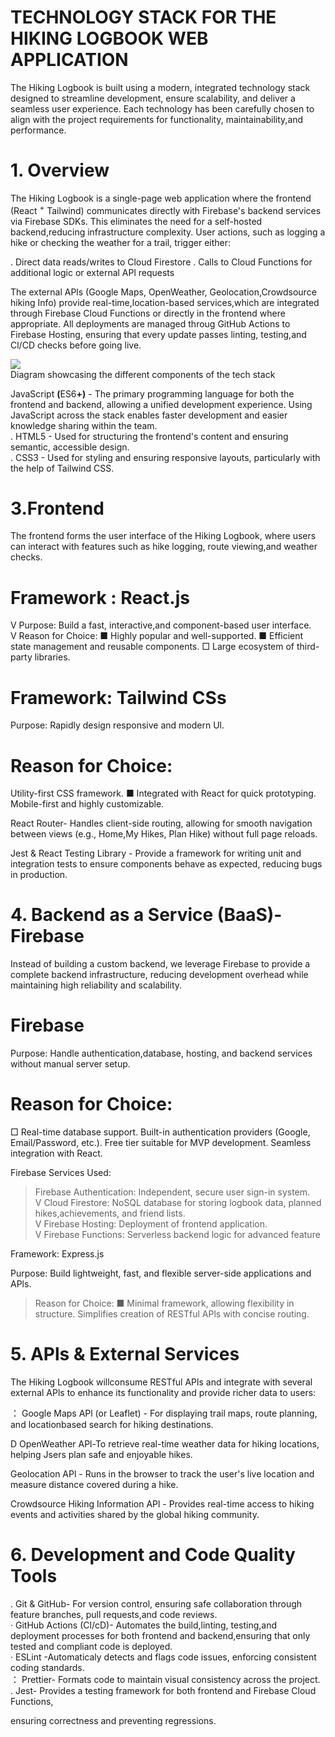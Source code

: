 # TECHNOLOGY STACK FOR THE HIKING LOGBOOK WEB APPLICATION

The Hiking Logbook is built using a modern, integrated technology stack designed to streamline development, ensure scalability, and deliver a seamless user experience. Each technology has been carefully chosen to align with the project requirements for functionality, maintainability,and performance.

# 1. Overview

The Hiking Logbook is a single-page web application where the frontend (React $^ +$ Tailwind) communicates directly with Firebase's backend services via Firebase SDKs. This eliminates the need for a self-hosted backend,reducing infrastructure complexity. User actions, such as logging a hike or checking the weather for a trail, trigger either:

. Direct data reads/writes to Cloud Firestore . Calls to Cloud Functions for additional logic or external APl requests

The external APls (Google Maps, OpenWeather, Geolocation,Crowdsource hiking Info) provide real-time,location-based services,which are integrated through Firebase Cloud Functions or directly in the frontend where appropriate. All deployments are managed throug GitHub Actions to Firebase Hosting, ensuring that every update passes linting, testing,and Cl/CD checks before going live.

![](images/d58d4cd75749aa3387b72156793342d724300a668fcc6c6737b691cd66ab8eec.jpg)  
Diagram showcasing the different components of the tech stack

JavaScript $\pmb { \left( \mathsf { E S 6 } + \right) }$ - The primary programming language for both the frontend and backend, allowing a unified development experience. Using JavaScript across the stack enables faster development and easier knowledge sharing within the team.   
. HTML5 - Used for structuring the frontend's content and ensuring semantic, accessible design.   
. CSS3 - Used for styling and ensuring responsive layouts, particularly with the help of Tailwind CSS.

# 3.Frontend

The frontend forms the user interface of the Hiking Logbook, where users can interact with features such as hike logging, route viewing,and weather checks.

# Framework : React.js

V Purpose: Build a fast, interactive,and component-based user interface.   
V Reason for Choice: ■ Highly popular and well-supported. ■ Efficient state management and reusable components. □ Large ecosystem of third-party libraries.

# Framework: Tailwind CSs

Purpose: Rapidly design responsive and modern Ul.

# Reason for Choice:

Utility-first CSS framework. ■ Integrated with React for quick prototyping. Mobile-first and highly customizable.

React Router- Handles client-side routing, allowing for smooth navigation between views (e.g., Home,My Hikes, Plan Hike) without full page reloads.

Jest & React Testing Library - Provide a framework for writing unit and integration tests to ensure components behave as expected, reducing bugs in production.

# 4. Backend as a Service (BaaS)-Firebase

Instead of building a custom backend, we leverage Firebase to provide a complete backend infrastructure, reducing development overhead while maintaining high reliability and scalability.

# Firebase

Purpose: Handle authentication,database, hosting, and backend services without manual server setup.

# Reason for Choice:

□ Real-time database support. Built-in authentication providers (Google, Email/Password, etc.). Free tier suitable for MVP development. Seamless integration with React.

Firebase Services Used:

>Firebase Authentication: Independent, secure user sign-in system.   
V Cloud Firestore: NoSQL database for storing logbook data, planned hikes,achievements, and friend lists.   
V Firebase Hosting: Deployment of frontend application.   
V Firebase Functions: Serverless backend logic for advanced feature

Framework: Express.js

Purpose: Build lightweight, fast, and flexible server-side applications and APls.

> Reason for Choice: ■ Minimal framework, allowing flexibility in structure. Simplifies creation of RESTful APls with concise routing.

# 5. APls & External Services

The Hiking Logbook willconsume RESTful APls and integrate with several external APls to enhance its functionality and provide richer data to users:

： Google Maps APl (or Leaflet) - For displaying trail maps, route planning, and locationbased search for hiking destinations.

D OpenWeather APl-To retrieve real-time weather data for hiking locations, helping Jsers plan safe and enjoyable hikes.

Geolocation APl - Runs in the browser to track the user's live location and measure distance covered during a hike.

Crowdsource Hiking Information APl - Provides real-time access to hiking events and activities shared by the global hiking community.

# 6. Development and Code Quality Tools

. Git & GitHub- For version control, ensuring safe collaboration through feature branches, pull requests,and code reviews.   
· GitHub Actions (Cl/cD)- Automates the build,linting, testing,and deployment processes for both frontend and backend,ensuring that only tested and compliant code is deployed.   
· ESLint -Automaticaly detects and flags code issues, enforcing consistent coding standards.   
： Prettier- Formats code to maintain visual consistency across the project.   
. Jest- Provides a testing framework for both frontend and Firebase Cloud Functions,

ensuring correctness and preventing regressions.
